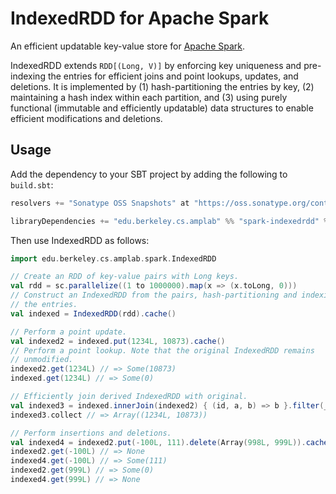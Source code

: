 # IndexedRDD for Apache Spark

An efficient updatable key-value store for [Apache Spark](http://spark.apache.org).

IndexedRDD extends `RDD[(Long, V)]` by enforcing key uniqueness and pre-indexing the entries for efficient joins and point lookups, updates, and deletions. It is implemented by (1) hash-partitioning the entries by key, (2) maintaining a hash index within each partition, and (3) using purely functional (immutable and efficiently updatable) data structures to enable efficient modifications and deletions.

## Usage

Add the dependency to your SBT project by adding the following to `build.sbt`:

```scala
resolvers += "Sonatype OSS Snapshots" at "https://oss.sonatype.org/content/repositories/snapshots"

libraryDependencies += "edu.berkeley.cs.amplab" %% "spark-indexedrdd" % "0.1-SNAPSHOT"
```

Then use IndexedRDD as follows:

```scala
import edu.berkeley.cs.amplab.spark.IndexedRDD

// Create an RDD of key-value pairs with Long keys.
val rdd = sc.parallelize((1 to 1000000).map(x => (x.toLong, 0)))
// Construct an IndexedRDD from the pairs, hash-partitioning and indexing
// the entries.
val indexed = IndexedRDD(rdd).cache()

// Perform a point update.
val indexed2 = indexed.put(1234L, 10873).cache()
// Perform a point lookup. Note that the original IndexedRDD remains
// unmodified.
indexed2.get(1234L) // => Some(10873)
indexed.get(1234L) // => Some(0)

// Efficiently join derived IndexedRDD with original.
val indexed3 = indexed.innerJoin(indexed2) { (id, a, b) => b }.filter(_._2 != 0)
indexed3.collect // => Array((1234L, 10873))

// Perform insertions and deletions.
val indexed4 = indexed2.put(-100L, 111).delete(Array(998L, 999L)).cache()
indexed2.get(-100L) // => None
indexed4.get(-100L) // => Some(111)
indexed2.get(999L) // => Some(0)
indexed4.get(999L) // => None
```
